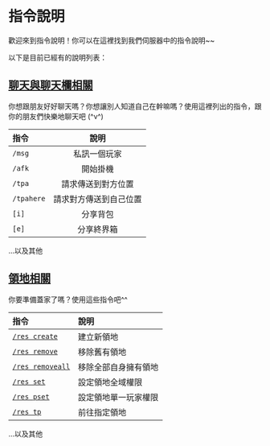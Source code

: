 # 指令說明

歡迎來到指令說明！你可以在這裡找到我們伺服器中的指令說明~~

以下是目前已經有的說明列表：

## [聊天與聊天欄相關](聊天與聊天欄相關.md)

你想跟朋友好好聊天嗎？你想讓別人知道自己在幹嘛嗎？使用這裡列出的指令，跟你的朋友們快樂地聊天吧 (^v^)

| 指令 | 說明 |
|:---|:---:|
| `/msg` | 私訊一個玩家 |
| `/afk` | 開始掛機 |
| `/tpa` | 請求傳送到對方位置 |
| `/tpahere` | 請求對方傳送到自己位置 |
| `[i]` | 分享背包 |
| `[e]` | 分享終界箱 |
...以及其他

## [領地相關](領地相關.md)

你要準備蓋家了嗎？使用這些指令吧^^

| 指令 | 說明 |
|:---|:---|
| [`/res create`](#建立新領地) | 建立新領地 |
| [`/res remove`](#移除原有領地並賣出) | 移除舊有領地 |
| [`/res removeall`](#移除所有領地) | 移除全部自身擁有領地 |
| [`/res set`](#領地全域權限設定) | 設定領地全域權限 |
| [`/res pset`](#領地單玩家權限設定) | 設定領地單一玩家權限 |
| [`/res tp`](#前往領地) | 前往指定領地 |
...以及其他